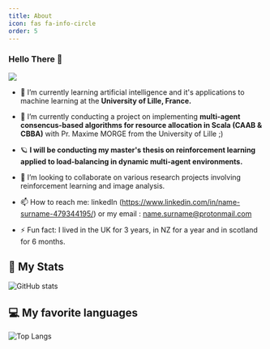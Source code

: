 ```yaml
---
title: About
icon: fas fa-info-circle
order: 5
---
```


### Hello There 👋

![](https://komarev.com/ghpvc/?username=jakcrimson&color=green&style=for-the-badge)

- 🌱 I’m currently learning artificial intelligence and it's applications to machine learning at the **University of Lille, France.**
- 🔭 I’m currently conducting a project on implementing **multi-agent consencus-based algorithms for resource allocation in Scala (CAAB & CBBA)** with Pr. Maxime MORGE from the University of Lille ;)
- 🪐 **I will be conducting my master's thesis on reinforcement learning applied to load-balancing in dynamic multi-agent environments.**
- 👯 I’m looking to collaborate on various research projects involving reinforcement learning and image analysis.

- 📫 How to reach me: linkedIn (https://www.linkedin.com/in/name-surname-479344195/) or my email : name.surname@protonmail.com
- ⚡ Fun fact: I lived in the UK for 3 years, in NZ for a year and in scotland for 6 months.


## 🚀 My Stats
![GitHub stats](https://github-readme-stats.vercel.app/api?username=jakcrimson&show_icons=true&theme=tokyonight)


## 💻 My favorite languages
![Top Langs](https://github-readme-stats.vercel.app/api/top-langs/?username=jakcrimson&theme=tokyonight)

